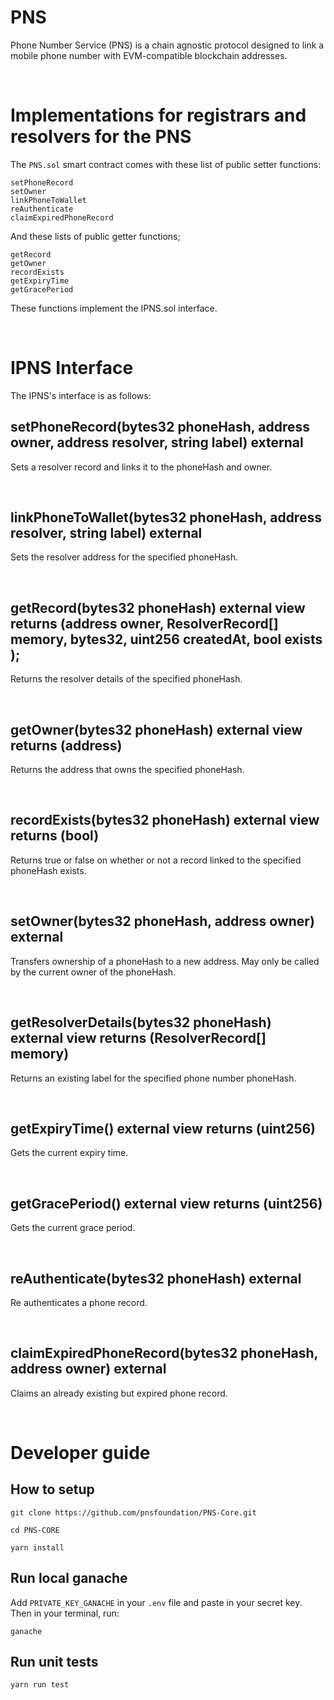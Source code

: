 # PNS

Phone Number Service (PNS) is a chain agnostic protocol designed to link a mobile phone number with EVM-compatible blockchain addresses.

<br />

# Implementations for registrars and resolvers for the PNS

The `PNS.sol` smart contract comes with these list of public setter functions:

```
setPhoneRecord
setOwner
linkPhoneToWallet
reAuthenticate
claimExpiredPhoneRecord
```

And these lists of public getter functions;

```
getRecord
getOwner
recordExists
getExpiryTime
getGracePeriod
```

These functions implement the IPNS.sol interface.

<br />

# IPNS Interface

The IPNS's interface is as follows:

## setPhoneRecord(bytes32 phoneHash, address owner, address resolver, string label) external

Sets a resolver record and links it to the phoneHash and owner.

<br />

## linkPhoneToWallet(bytes32 phoneHash, address resolver, string label) external

Sets the resolver address for the specified phoneHash.

<br />

## getRecord(bytes32 phoneHash) external view returns (address owner, ResolverRecord[] memory, bytes32, uint256 createdAt, bool exists );

Returns the resolver details of the specified phoneHash.

<br />

## getOwner(bytes32 phoneHash) external view returns (address)

Returns the address that owns the specified phoneHash.

<br />

## recordExists(bytes32 phoneHash) external view returns (bool)

Returns true or false on whether or not a record linked to the specified phoneHash exists.

<br />

## setOwner(bytes32 phoneHash, address owner) external

Transfers ownership of a phoneHash to a new address. May only be called by the current owner of the phoneHash.

<br />

## getResolverDetails(bytes32 phoneHash) external view returns (ResolverRecord[] memory)

Returns an existing label for the specified phone number phoneHash.

<br />

## getExpiryTime() external view returns (uint256)

Gets the current expiry time.

<br />

## getGracePeriod() external view returns (uint256)

Gets the current grace period.

<br />

## reAuthenticate(bytes32 phoneHash) external

Re authenticates a phone record.

<br />

## claimExpiredPhoneRecord(bytes32 phoneHash, address owner) external

Claims an already existing but expired phone record.

<br />

# Developer guide

## How to setup

```
git clone https://github.com/pnsfoundation/PNS-Core.git

cd PNS-CORE

yarn install
```

## Run local ganache

Add `PRIVATE_KEY_GANACHE` in your `.env` file and paste in your secret key. Then in your terminal, run:

```
ganache
```

## Run unit tests

```shell
yarn run test
```
